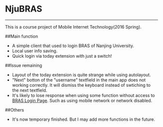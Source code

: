 # NjuBRAS
----------
This is a course project of Mobile Internet Technology(2016 Spring). 

##Main function
- A simple client that used to login BRAS of Nanjing University.
- Local user info saving.
- Quick login via today extension with just a switch!

##Issue remaining
- Layout of the today extension is quite strange while using autolayout.
- "Next" botton of the "username" textfield in the main app does not working correctly. It will dismiss the keyboard instead of swtiching to the next textfield.
- It's likely to lose response when using some function without access to [BRAS Login Page](p.nju.edu.cn). Such as using mobile network or network disabled.

##Others
- It's now temporary finished. But I may add more functions in the future.
